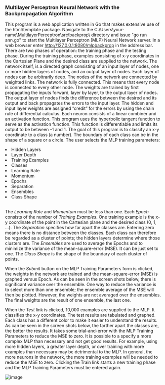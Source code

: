 <h3>Multilayer Perceptron Neural Network with the Backpropagation Algorithm</h3>

This program is a web application written in Go that makes extensive use of the html/template package.
Navigate to the C:\Users\your-name\MultilayerPerceptron\src\backprop\ directory and issue "go run ann.go" to
start the Multilayer Perceptron (MLP) Neural Network server. In a web browser enter http://127.0.0.1:8080/mlpbackprop
in the address bar.  There are two phases of operation:  the training phase and the testing phase.  During the training
phase, examples consisting of x-y coordinates in the Cartesian Plane and the desired class are supplied to the network.
The network itself, is a directed graph consisting of an input layer of nodes, one or more hidden layers of nodes, and
an output layer of nodes.  Each layer of nodes can be arbitrarily deep.  The nodes of the network are connected by weighted
links.  The network is fully connected.  This means that every node is connected to every other node.  The weights are trained
by first propagating the inputs forward, layer by layer, to the output layer of nodes.  The output layer of nodes finds the
difference between the desired and its output and back propagates the errors to the input layer.  The hidden and input layer
weights are assigned “credit” for the errors by using the chain rule of differential calculus.  Each neuron consists of a
linear combiner and an activation function.  This program uses the hyperbolic tangent function to serve as the activation function.
This function is differentiable and limits its output to be between -1 and 1.  The goal of this program is to classify an x-y coordinate
to a class (a number).  The boundary of each class can be in the shape of a square or a circle.
The user selects the MLP training parameters:
<li>Hidden Layers</li>
<li>Layer Depth</li>
<li>Training Examples</li>
<li>Classes</li>
<li>Learning Rate</li>
<li>Momentum</li>
<li>Epochs</li>
<li>Separation</li>
<li>Ensembles</li>
<li>Class Shape</li>
<br>
<p>
The <i>Learning Rate</i> and <i>Momentum</i> must be less than one.  Each <i>Epoch</i> consists of the number of <i>Training Examples</i>.  
One training example is the x-y coordinate of the point in the Cartesian plane and the desired class (0, 1, …).
The <i>Separation</i> specifies how far apart the classes are.  Entering zero means there is no distance between the classes.
Each class can therefore be regarded as a cluster of points; the hidden layers determine where those clusters are.
The <i>Ensembles</i> are used to average the Epochs and to minimize the variance of the mean-square-error (MSE).  
It can be just set to one.  The <i>Class Shape</i> is the shape of the boundary of each cluster of points.
</p>
<p>
When the <i>Submit</i> button on the MLP Training Parameters form is clicked, the weights in the network are trained
and the mean-square-error (MSE) is graphed versus Epoch.  As can be seen in the screen shots below, there is significant variance over the ensemble.
One way to reduce the variance is to select more than one ensemble; the ensemble average of the MSE will then be plotted.  However,
the weights are not averaged over the ensembles.  The final weights are the result of one ensemble, the last one.
</p>
<p>
When the <i>Test</i> link is clicked, 10,000 examples are supplied to the MLP.  It classifies the x-y coordinates.
The test results are tabulated and graphed.  Each class has a different color to make it easier to understand the results.
As can be seen in the screen shots below, the farther apart the classes are, the better the results.  
It takes some trial-and-error with the MLP Training Parameters to reduce the MSE to zero.  It is possible to a specify a 
more complex MLP than necessary and not get good results.  For example, using more hidden layers, a greater layer depth,
or over training with more examples than necessary may be detrimental to the MLP.  In general, the more neurons in the
network, the more training examples will be needed to reduce the MSE to zero.  Clicking the Train link starts a new training
phase and the MLP Training Parameters must be entered again.
</p>

![image](https://github.com/thomasteplick/mlpbackprop/assets/117768679/0e70faa5-0cb7-4b97-84b5-4e76cdaaaa22)

